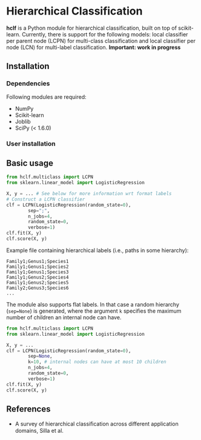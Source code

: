 # Hierarchical Classification

**hclf** is a Python module for hierarchical classification, built on top of scikit-learn. Currently, there is support for the following models: local classifier per parent node (LCPN) for multi-class classification and local classifier per node (LCN) for multi-label classification. **Important: work in progress**

## Installation 

### Dependencies 

Following modules are required:

* NumPy 
* Scikit-learn
* Joblib
* SciPy (< 1.6.0)

### User installation

## Basic usage

```python
from hclf.multiclass import LCPN
from sklearn.linear_model import LogisticRegression

X, y = ... # See below for more information wrt format labels
# Construct a LCPN classifier
clf = LCPN(LogisticRegression(random_state=0),
        sep=";",
        n_jobs=4,
        random_state=0,
        verbose=1)
clf.fit(X, y)
clf.score(X, y)
```

Example file containing hierarchical labels (i.e., paths in some hierarchy):
```
Family1;Genus1;Species1
Family1;Genus1;Species2
Family1;Genus1;Species3
Family1;Genus2;Species4
Family1;Genus2;Species5
Family2;Genus3;Species6
...
```

The module also supports flat labels. In that case a random hierarchy (``sep=None``) is generated, where the argument ``k`` specifies the maximum number of children an internal node can have.

```python
from hclf.multiclass import LCPN
from sklearn.linear_model import LogisticRegression

X, y = ... 
clf = LCPN(LogisticRegression(random_state=0),
        sep=None, 
        k=10, # internal nodes can have at most 10 children
        n_jobs=4,
        random_state=0,
        verbose=1)
clf.fit(X, y)
clf.score(X, y)
```

## References

- A survey of hierarchical classiﬁcation across different application domains, Silla et al.

